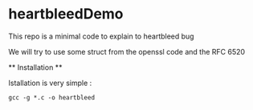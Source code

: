 heartbleedDemo
==============

This repo is a minimal code to explain to heartbleed bug

We will try to use some struct from the openssl code and the RFC 6520


** Installation **

Istallation is very simple :
  
  `` gcc -g *.c -o heartbleed ``

